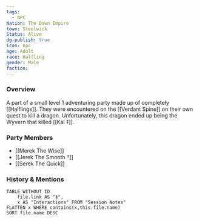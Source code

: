 ```yaml
---
tags:
  - NPC
Nation: The Dawn Empire
town: Steelwick
Status: Alive
dg-publish: true
icon: npc
age: Adult
race: Halfling
gender: Male
faction: 
---
```


### Overview
A part of a small level 1 adventuring party made up of completely [[Halflings]]. They were encountered on the [[Verdant Spine]] on their own quest to kill a dragon. Unfortunately, this dragon ended up being the Wyvern that killed [[Kal ‡]]. 

### Party Members 
- [[Merek The Wise]]
- [[Jerek The Smooth †]]
- [[Serek The Quick]]

### History & Mentions
```dataview
TABLE WITHOUT ID
	file.link AS "§", 
	x AS "Interactions" FROM "Session Notes"
FLATTEN x WHERE contains(x,this.file.name) 
SORT file.name DESC
```

